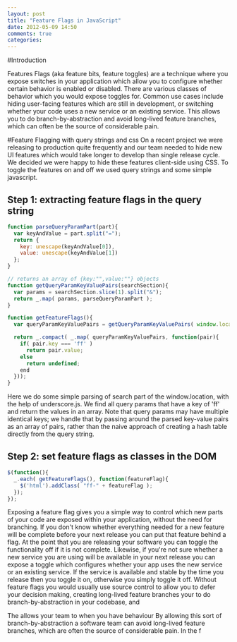 ```yaml
---
layout: post
title: "Feature Flags in JavaScript"
date: 2012-05-09 14:50
comments: true
categories: 
---
```


#Introduction

Features Flags (aka feature bits, feature toggles) are a technique where you expose switches in your application which allow you to configure whether certain behavior is enabled or disabled. There are various classes of behavior which you would expose toggles for. Common use cases include hiding user-facing features which are still in development, or switching whether your code uses a new service or an existing service. This allows you to do branch-by-abstraction and avoid long-lived feature branches, which can often be the source of considerable pain.

#Feature Flagging with query strings and css
On a recent project we were releasing to production quite frequently and our team needed to hide new UI features which would take longer to develop than single release cycle. We decided we were happy to hide these features client-side using CSS. To toggle the features on and off we used query strings and some simple javascript.

## Step 1: extracting feature flags in the query string
``` javascript
function parseQueryParamPart(part){
  var keyAndValue = part.split("=");
  return {
    key: unescape(keyAndValue[0]),
    value: unescape(keyAndValue[1])
  };
}

// returns an array of {key:"",value:""} objects
function getQueryParamKeyValuePairs(searchSection){
  var params = searchSection.slice(1).split("&");
  return _.map( params, parseQueryParamPart );
}

function getFeatureFlags(){
  var queryParamKeyValuePairs = getQueryParamKeyValuePairs( window.location.search );

  return _.compact( _.map( queryParamKeyValuePairs, function(pair){
    if( pair.key === 'ff' )
      return pair.value;
    else
      return undefined;
    end
  }));
}
```
Here we do some simple parsing of search part of the window.location, with the help of underscore.js. We find all query params that have a key of 'ff' and return the values in an array. Note that query params may have multiple identical keys; we handle that by passing around the parsed key-value pairs as an array of pairs, rather than the naive approach of creating a hash table directly from the query string.

## Step 2: set feature flags as classes in the DOM

``` javascript
$(function(){
  _.each( getFeatureFlags(), function(featureFlag){
    $('html').addClass( "ff-" + featureFlag );
  });
});
```


Exposing a feature flag gives you a simple way to control which new parts of your code are exposed within your application, without the need for branching. If you don't know whether everything needed for a new feature will be complete before your next release you can put that feature behind a flag. At the point that you are releasing your software you can toggle the functionality off if it is not complete. Likewise, if you're not sure whether a new service you are using will be available in your next release you can expose a toggle which configures whether your app uses the new service or an existing service. If the service is available and stable by the time you release then you toggle it on, otherwise you simply toggle it off. Without feature flags you would usually use source control to allow you to defer your decision making, creating long-lived feature branches your to do branch-by-abstraction in your codebase, and

The  allows your team to when you have behaviour  By allowing this sort of branch-by-abstraction a software team can avoid long-lived feature branches, which are often the source of considerable pain. In the f
